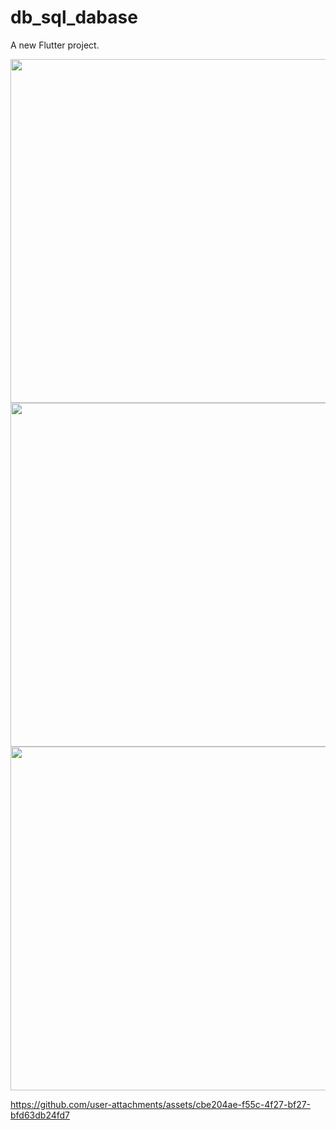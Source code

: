 # db_sql_dabase

A new Flutter project.

 <img  height= "550" src="https://github.com/user-attachments/assets/c2c4bc1c-d24a-4972-9500-d643b8e3591e"  />


<div>
   <img  height= "550" src="https://github.com/user-attachments/assets/b27a923c-59b4-4f84-96f8-9dbc1ca52622"  />
   <img  height= "550" src="https://github.com/user-attachments/assets/c4adab02-a005-4eaf-acb5-441b4c9d9466"  />
 



https://github.com/user-attachments/assets/cbe204ae-f55c-4f27-bf27-bfd63db24fd7



</div>

